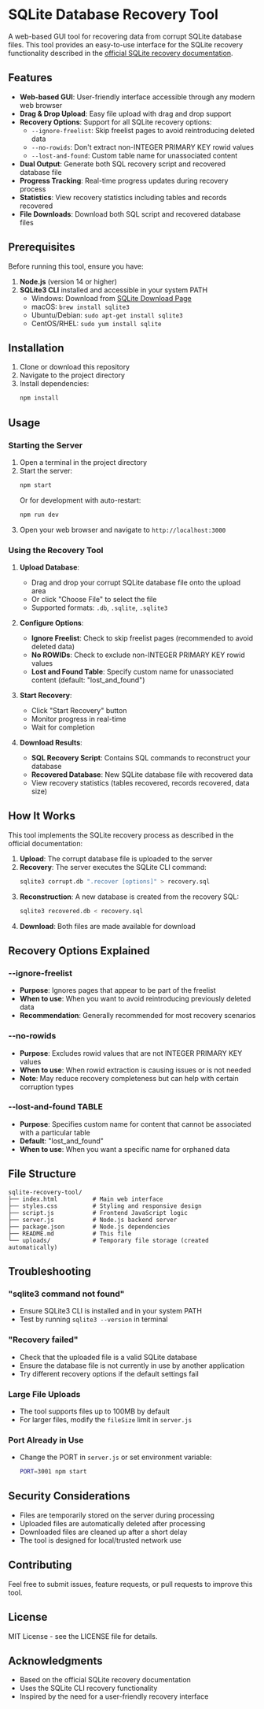 # SQLite Database Recovery Tool

A web-based GUI tool for recovering data from corrupt SQLite database files. This tool provides an easy-to-use interface for the SQLite recovery functionality described in the [official SQLite recovery documentation](https://www.sqlite.org/recovery.html).

## Features

- **Web-based GUI**: User-friendly interface accessible through any modern web browser
- **Drag & Drop Upload**: Easy file upload with drag and drop support
- **Recovery Options**: Support for all SQLite recovery options:
  - `--ignore-freelist`: Skip freelist pages to avoid reintroducing deleted data
  - `--no-rowids`: Don't extract non-INTEGER PRIMARY KEY rowid values
  - `--lost-and-found`: Custom table name for unassociated content
- **Dual Output**: Generate both SQL recovery script and recovered database file
- **Progress Tracking**: Real-time progress updates during recovery process
- **Statistics**: View recovery statistics including tables and records recovered
- **File Downloads**: Download both SQL script and recovered database files

## Prerequisites

Before running this tool, ensure you have:

1. **Node.js** (version 14 or higher)
2. **SQLite3 CLI** installed and accessible in your system PATH
   - Windows: Download from [SQLite Download Page](https://www.sqlite.org/download.html)
   - macOS: `brew install sqlite3`
   - Ubuntu/Debian: `sudo apt-get install sqlite3`
   - CentOS/RHEL: `sudo yum install sqlite`

## Installation

1. Clone or download this repository
2. Navigate to the project directory
3. Install dependencies:
   ```bash
   npm install
   ```

## Usage

### Starting the Server

1. Open a terminal in the project directory
2. Start the server:
   ```bash
   npm start
   ```
   Or for development with auto-restart:
   ```bash
   npm run dev
   ```
3. Open your web browser and navigate to `http://localhost:3000`

### Using the Recovery Tool

1. **Upload Database**: 
   - Drag and drop your corrupt SQLite database file onto the upload area
   - Or click "Choose File" to select the file
   - Supported formats: `.db`, `.sqlite`, `.sqlite3`

2. **Configure Options**:
   - **Ignore Freelist**: Check to skip freelist pages (recommended to avoid deleted data)
   - **No ROWIDs**: Check to exclude non-INTEGER PRIMARY KEY rowid values
   - **Lost and Found Table**: Specify custom name for unassociated content (default: "lost_and_found")

3. **Start Recovery**:
   - Click "Start Recovery" button
   - Monitor progress in real-time
   - Wait for completion

4. **Download Results**:
   - **SQL Recovery Script**: Contains SQL commands to reconstruct your database
   - **Recovered Database**: New SQLite database file with recovered data
   - View recovery statistics (tables recovered, records recovered, data size)

## How It Works

This tool implements the SQLite recovery process as described in the official documentation:

1. **Upload**: The corrupt database file is uploaded to the server
2. **Recovery**: The server executes the SQLite CLI command:
   ```bash
   sqlite3 corrupt.db ".recover [options]" > recovery.sql
   ```
3. **Reconstruction**: A new database is created from the recovery SQL:
   ```bash
   sqlite3 recovered.db < recovery.sql
   ```
4. **Download**: Both files are made available for download

## Recovery Options Explained

### --ignore-freelist
- **Purpose**: Ignores pages that appear to be part of the freelist
- **When to use**: When you want to avoid reintroducing previously deleted data
- **Recommendation**: Generally recommended for most recovery scenarios

### --no-rowids
- **Purpose**: Excludes rowid values that are not INTEGER PRIMARY KEY values
- **When to use**: When rowid extraction is causing issues or is not needed
- **Note**: May reduce recovery completeness but can help with certain corruption types

### --lost-and-found TABLE
- **Purpose**: Specifies custom name for content that cannot be associated with a particular table
- **Default**: "lost_and_found"
- **When to use**: When you want a specific name for orphaned data

## File Structure

```
sqlite-recovery-tool/
├── index.html          # Main web interface
├── styles.css          # Styling and responsive design
├── script.js           # Frontend JavaScript logic
├── server.js           # Node.js backend server
├── package.json        # Node.js dependencies
├── README.md           # This file
└── uploads/            # Temporary file storage (created automatically)
```

## Troubleshooting

### "sqlite3 command not found"
- Ensure SQLite3 CLI is installed and in your system PATH
- Test by running `sqlite3 --version` in terminal

### "Recovery failed"
- Check that the uploaded file is a valid SQLite database
- Ensure the database file is not currently in use by another application
- Try different recovery options if the default settings fail

### Large File Uploads
- The tool supports files up to 100MB by default
- For larger files, modify the `fileSize` limit in `server.js`

### Port Already in Use
- Change the PORT in `server.js` or set environment variable:
  ```bash
  PORT=3001 npm start
  ```

## Security Considerations

- Files are temporarily stored on the server during processing
- Uploaded files are automatically deleted after processing
- Downloaded files are cleaned up after a short delay
- The tool is designed for local/trusted network use

## Contributing

Feel free to submit issues, feature requests, or pull requests to improve this tool.

## License

MIT License - see the LICENSE file for details.

## Acknowledgments

- Based on the official SQLite recovery documentation
- Uses the SQLite CLI recovery functionality
- Inspired by the need for a user-friendly recovery interface
